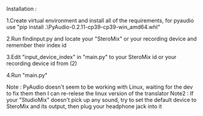 Installation :

1.Create virtual environment and install all of the requirements, for pyaudio use "pip install .\PyAudio-0.2.11-cp39-cp39-win_amd64.whl"

2.Run findinput.py and locate your "SteroMix" or your recording device and remember their index id

3.Edit "input_device_index" in "main.py" to your SteroMix id or your recording device id from (2)

4.Run "main.py"

Note : PyAudio doesn't seem to be working with Linux, waiting for the dev to fix them then I can re-relese the linux version of the translator
Note2 : If your "StudioMix" doesn't pick up any sound, try to set the default device to SteroMix and its output, then plug your headphone jack into it
